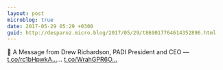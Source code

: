```yaml
---
layout: post
microblog: true
date: 2017-05-29 05:29 +0300
guid: http://desparoz.micro.blog/2017/05/29/t869017764614352896.html
---
```

🔗 A Message from Drew Richardson, PADI President and CEO — [t.co/rc1bHpwkA...](https://t.co/rc1bHpwkAI)… [t.co/WrahGPR6O...](https://t.co/WrahGPR6Oy)
